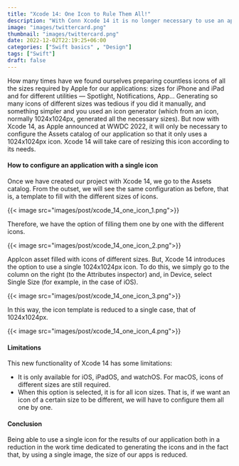 ```yaml
---
title: "Xcode 14: One Icon to Rule Them All!"
description: "With Conn Xcode 14 it is no longer necessary to use an application icon for each of the required sizes (depending on where the icon is to be displayed), only one is required. Let's see how to do it."
image: "images/twittercard.png"
thumbnail: "images/twittercard.png"
date: 2022-12-02T22:19:25+06:00
categories: ["Swift basics" , "Design"]
tags: ["Swift"]
draft: false
---
```

How many times have we found ourselves preparing countless icons of all the sizes required by Apple for our applications: sizes for iPhone and iPad and for different utilities — Spotlight, Notifications, App…
Generating so many icons of different sizes was tedious if you did it manually, and something simpler and you used an icon generator (which from an icon, normally 1024x1024px, generated all the necessary sizes).
But now with Xcode 14, as Apple announced at WWDC 2022, it will only be necessary to configure the Assets catalog of our application so that it only uses a 1024x1024px icon. Xcode 14 will take care of resizing this icon according to its needs.

#### How to configure an application with a single icon

Once we have created our project with Xcode 14, we go to the Assets catalog. From the outset, we will see the same configuration as before, that is, a template to fill with the different sizes of icons.

{{< image src="images/post/xcode_14_one_icon_1.png">}}

Therefore, we have the option of filling them one by one with the different icons.

{{< image src="images/post/xcode_14_one_icon_2.png">}}

AppIcon asset filled with icons of different sizes.
But, Xcode 14 introduces the option to use a single 1024x1024px icon. To do this, we simply go to the column on the right (to the Attributes inspector) and, in Device, select Single Size (for example, in the case of iOS).

{{< image src="images/post/xcode_14_one_icon_3.png">}}

In this way, the icon template is reduced to a single case, that of 1024x1024px.

{{< image src="images/post/xcode_14_one_icon_4.png">}}

#### Limitations
This new functionality of Xcode 14 has some limitations:
* It is only available for iOS, iPadOS, and watchOS. For macOS, icons of different sizes are still required.
* When this option is selected, it is for all icon sizes. That is, if we want an icon of a certain size to be different, we will have to configure them all one by one.
#### Conclusion
Being able to use a single icon for the results of our application both in a reduction in the work time dedicated to generating the icons and in the fact that, by using a single image, the size of our apps is reduced.